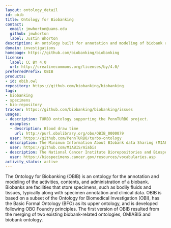 ```yaml
---
layout: ontology_detail
id: obib
title: Ontology for Biobanking
contact:
  email: jmwhorton@uams.edu
  github: jmwhorton
  label: Justin Whorton
description: An ontology built for annotation and modeling of biobank repository and biobanking administration
domain: investigations
homepage: https://github.com/biobanking/biobanking
license:
  label: CC BY 4.0
  url: http://creativecommons.org/licenses/by/4.0/
preferredPrefix: OBIB
products:
- id: obib.owl
repository: https://github.com/biobanking/biobanking
tags:
- biobanking
- specimens
- bio-repository
tracker: https://github.com/biobanking/biobanking/issues
usages:
- description: TURBO ontology supporting the PennTURBO project.
  examples:
  - description: Blood draw time
    url: http://purl.obolibrary.org/obo/OBIB_0000079
  user: https://github.com/PennTURBO/turbo-ontology
- description: The Minimum Information About BIobank data Sharing (MIABIS) aims to standardize data elements used to describe biobanks, research on samples and associated data. General attributes to describe biobanks, sample collections and studies at an aggregated/metadata level are defined in MIABIS Core 2.0 (Merino-Martinez et al., 2016).
  user: https://github.com/MIABIS/miabis
- description: The National Cancer Institute Biorepositories and Biospecimen Research Branch (BBRB) is an international leader in research and policy activities related to biospecimen collection, processing, and storage, also known as biobanking.
  user: https://biospecimens.cancer.gov/resources/vocabularies.asp
activity_status: active
---
```


The Ontology for Biobanking (OBIB) is an ontology for the annotation and modeling of the activities, contents, and administration of a biobank. Biobanks are facilities that store specimens, such as bodily fluids and tissues, typically along with specimen annotation and clinical data. OBIB is based on a subset of the Ontology for Biomedical Investigation (OBI), has the Basic Formal Ontology (BFO) as its upper ontology, and is developed following OBO Foundry principles. The first version of OBIB resulted from the merging of two existing biobank-related ontologies, OMIABIS and biobank ontology.
